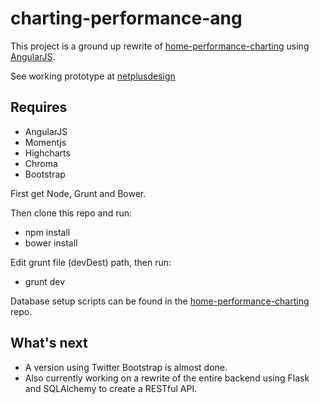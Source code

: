 # charting-performance-ang

This project is a ground up rewrite of [home-performance-charting](https://github.com/netplusdesign/home-performance-charting) 
using [AngularJS](http://angularjs.org). 

See working prototype at [netplusdesign](http://netplusdesign.com/app)

## Requires

* AngularJS
* Momentjs
* Highcharts
* Chroma
* Bootstrap

First get Node, Grunt and Bower.

Then clone this repo and run:

* npm install
* bower install

Edit grunt file (devDest) path, then run:

* grunt dev

Database setup scripts can be found in the [home-performance-charting](https://github.com/netplusdesign/home-performance-charting) repo.

## What's next

* A version using Twitter Bootstrap is almost done.
* Also currently working on a rewrite of the entire backend using Flask and SQLAlchemy to create a RESTful API.